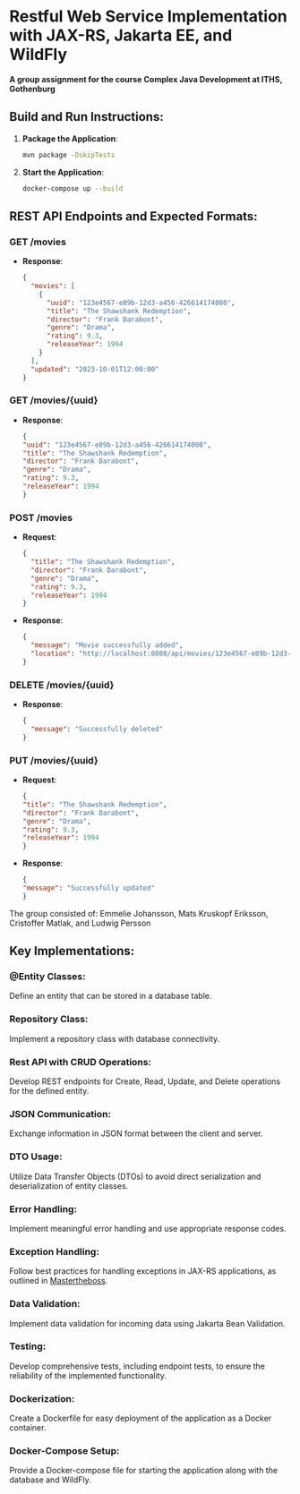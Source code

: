 # Restful Web Service Implementation with JAX-RS, Jakarta EE, and WildFly
**A group assignment for the course Complex Java Development at ITHS, Gothenburg**

## Build and Run Instructions:

1. **Package the Application**:
   ```bash
   mvn package -DskipTests

2. **Start the Application**:
   ```bash
   docker-compose up --build
   ```

## REST API Endpoints and Expected Formats:

### GET /movies
- **Response**:
  ```json
  {
    "movies": [
      {
        "uuid": "123e4567-e89b-12d3-a456-426614174000",
        "title": "The Shawshank Redemption",
        "director": "Frank Darabont",
        "genre": "Drama",
        "rating": 9.3,
        "releaseYear": 1994
      }
    ],
    "updated": "2023-10-01T12:00:00"
  }
### GET /movies/{uuid}
- **Response**:
  ```json
  {
  "uuid": "123e4567-e89b-12d3-a456-426614174000",
  "title": "The Shawshank Redemption",
  "director": "Frank Darabont",
  "genre": "Drama",
  "rating": 9.3,
  "releaseYear": 1994
  } 

### POST /movies
- **Request**:
  ```json
  {
    "title": "The Shawshank Redemption",
    "director": "Frank Darabont",
    "genre": "Drama",
    "rating": 9.3,
    "releaseYear": 1994
  }
- **Response**:
  ```json
  {
    "message": "Movie successfully added",
    "location": "http://localhost:8080/api/movies/123e4567-e89b-12d3-a456-426614174000"
  }

  
### DELETE /movies/{uuid}
- **Response**:
  ```json
  {
    "message": "Successfully deleted"
  }
  
### PUT /movies/{uuid}
- **Request**:
  ```json
  {
  "title": "The Shawshank Redemption",
  "director": "Frank Darabont",
  "genre": "Drama",
  "rating": 9.3,
  "releaseYear": 1994
  }

- **Response**:
  ```json
  {
  "message": "Successfully updated"
  }      


The group consisted of: Emmelie Johansson, Mats Kruskopf Eriksson, Cristoffer Matlak, and Ludwig Persson
## Key Implementations:
### @Entity Classes:

Define an entity that can be stored in a database table.
### Repository Class:

Implement a repository class with database connectivity.
### Rest API with CRUD Operations:

Develop REST endpoints for Create, Read, Update, and Delete operations for the defined entity.
### JSON Communication:

Exchange information in JSON format between the client and server.
### DTO Usage:

Utilize Data Transfer Objects (DTOs) to avoid direct serialization and deserialization of entity classes.
### Error Handling:

Implement meaningful error handling and use appropriate response codes.
### Exception Handling:

Follow best practices for handling exceptions in JAX-RS applications, as outlined in [Mastertheboss](http://www.mastertheboss.com/jboss-frameworks/resteasy/how-to-handle-exceptions-in-jax-rs-applications/).
### Data Validation:

Implement data validation for incoming data using Jakarta Bean Validation.
### Testing:

Develop comprehensive tests, including endpoint tests, to ensure the reliability of the implemented functionality.
### Dockerization:

Create a Dockerfile for easy deployment of the application as a Docker container.
### Docker-Compose Setup:

Provide a Docker-compose file for starting the application along with the database and WildFly.

